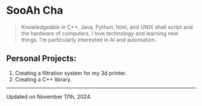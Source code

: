 # SooAh Cha
> Knowledgeable in C++, Java, Python, html, and UNIX shell script and the hardware of computers. I love technology and learning new things. I’m particularly interested in AI and automation.
## Personal Projects:
1.	Creating a filtration system for my 3d printer.
2.	Creating a C++ library.
--- 
Updated on November 17th, 2024. 